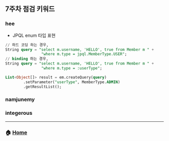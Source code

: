 ## 7주차 점검 키워드 

### hee
- JPQL enum 타입 표현 
```sql
// 하드 코딩 하는 경우,
String query = "select m.username, 'HELLO', true from Member m " + 
                "where m.type = jpql.MemberType.USER";
// binding 하는 경우,
String query = "select m.username, 'HELLO', true from Member m " + 
                "where m.type = :userType";

List<Object[]> result = em.createQuery(query)
        .setParameter("userType", MemberType.ADMIN)
        .getResultList();
```

### namjunemy


### integerous


---
### :house: [Home](https://github.com/team-zunior/orm-jpa-basic)

